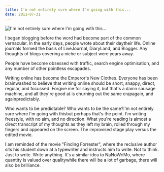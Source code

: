 ```yaml
---
title: I'm not entirely sure where I'm going with this...
date: 2011-07-31
---
```


![I'm not entirely sure where I'm going with this...](https://source.unsplash.com/LuQ2ex5HY3c/1600x900)

I began blogging before the word had become part of the common vernacular. In the early days, people wrote about their daytheir life. Online journals formed the basis of LiveJournal, DiaryLand, and Blogger. Any thoughts of blogs covering a niche or subject were years away.

People have become obsessed with traffic, search engine optimisation, and any number of other pointless escapades.

Writing online has become the Emperor's New Clothes. Everyone has been brainwashed to believe that writing online should be short, snappy, direct, regular, and focussed. Forgive me for saying it, but that's a damn sausage machine, and all they're good at is churning out the same crapagain, and againpredictably.

Who wants to be predictable? Who wants to be the same?I'm not entirely sure where I'm going with thisbut perhaps that's the point. I'm writing freestyle, with no aim, and no direction. What you're reading is almost a direct transcript of my thoughts as they left my brain, rolled through my fingers and appeared on the screen. The improvised stage play versus the edited movie.

I am reminded of the movie "Finding Forrester", where the reclusive author sits his student down at a typewriter and instructs him to write. Not to think. Just to write. Write anything. It's a similar idea to NaNoWriMo, where quantity is valued over qualitywhile there will be a lot of garbage, there will also be brilliance.